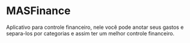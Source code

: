 # MASFinance
Aplicativo para controle financeiro, nele você pode anotar seus gastos e separa-los por categorias e assim ter um melhor controle financeiro.
